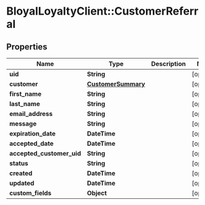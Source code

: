 # BloyalLoyaltyClient::CustomerReferral

## Properties
Name | Type | Description | Notes
------------ | ------------- | ------------- | -------------
**uid** | **String** |  | [optional] 
**customer** | [**CustomerSummary**](CustomerSummary.md) |  | [optional] 
**first_name** | **String** |  | [optional] 
**last_name** | **String** |  | [optional] 
**email_address** | **String** |  | [optional] 
**message** | **String** |  | [optional] 
**expiration_date** | **DateTime** |  | [optional] 
**accepted_date** | **DateTime** |  | [optional] 
**accepted_customer_uid** | **String** |  | [optional] 
**status** | **String** |  | [optional] 
**created** | **DateTime** |  | [optional] 
**updated** | **DateTime** |  | [optional] 
**custom_fields** | **Object** |  | [optional] 

